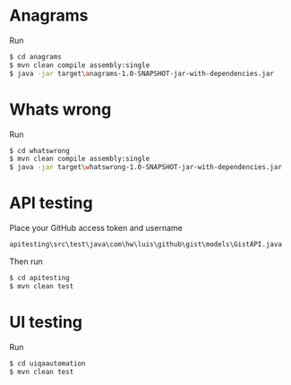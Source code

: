 # Anagrams
Run
```sh
$ cd anagrams
$ mvn clean compile assembly:single
$ java -jar target\anagrams-1.0-SNAPSHOT-jar-with-dependencies.jar
```

# Whats wrong
Run
```sh
$ cd whatswrong
$ mvn clean compile assembly:single
$ java -jar target\whatswrong-1.0-SNAPSHOT-jar-with-dependencies.jar
```

# API testing

Place your GitHub access token and username
```sh
apitesting\src\test\java\com\hw\luis\github\gist\models\GistAPI.java
```
Then run
```sh
$ cd apitesting
$ mvn clean test
```

# UI testing
Run
```sh
$ cd uiqaautomation
$ mvn clean test
```
